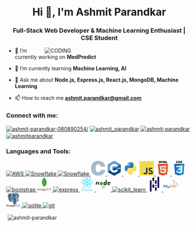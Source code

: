 <h1 align="center">Hi 👋, I'm Ashmit Parandkar</h1>
<h3 align="center">Full-Stack Web Developer & Machine Learning Enthusiast | CSE Student</h3>
<img align="right" alt="CODING" width="400" src="https://miro.medium.com/v2/resize:fit:640/format:webp/1*xNQKHj5vR7w9AcY_bDKYYw.gif">

- 🔭 I’m currently working on **MedPredict**

- 🌱 I’m currently learning **Machine Learning, AI**

- 💬 Ask me about **Node.js, Express.js, React.js, MongoDB, Machine Learning**

- 📫 How to reach me **ashmit.parandkar@gmail.com**

<h3 align="left">Connect with me:</h3>
<p align="left">
<a href="https://linkedin.com/in/ashmit-parandkar-080890254/" target="blank"><img align="center" src="https://raw.githubusercontent.com/rahuldkjain/github-profile-readme-generator/master/src/images/icons/Social/linked-in-alt.svg" alt="ashmit-parandkar-080890254/" height="30" width="40" /></a>
<a href="https://www.hackerrank.com/ashmit_parandkar" target="blank"><img align="center" src="https://raw.githubusercontent.com/rahuldkjain/github-profile-readme-generator/master/src/images/icons/Social/hackerrank.svg" alt="ashmit_parandkar" height="30" width="40" /></a>
<a href="https://www.leetcode.com/ashmit-parandkar" target="blank"><img align="center" src="https://raw.githubusercontent.com/rahuldkjain/github-profile-readme-generator/master/src/images/icons/Social/leet-code.svg" alt="ashmit-parandkar" height="30" width="40" /></a>
<a href="https://auth.geeksforgeeks.org/user/ashmitparandkar" target="blank"><img align="center" src="https://raw.githubusercontent.com/rahuldkjain/github-profile-readme-generator/master/src/images/icons/Social/geeks-for-geeks.svg" alt="ashmitparandkar" height="30" width="40" /></a>
</p>

<h3 align="left">Languages and Tools:</h3>
<p align="left">

<a href="https://www.pngall.com/wp-content/uploads/13/AWS-Logo-PNG-File.png" target="_blank" rel="noreferrer"> 
  <img src="https://www.pngall.com/wp-content/uploads/13/AWS-Logo-PNG-File.png" alt="AWS" width="40" height="40"/> 
</a> 
<a href="https://registry.npmmirror.com/@lobehub/icons-static-png/1.63.0/files/dark/snowflake-color.png" target="_blank" rel="noreferrer"> 
  <img src="https://registry.npmmirror.com/@lobehub/icons-static-png/1.63.0/files/dark/snowflake-color.png" alt="Snowflake" width="40" height="40"/> 
</a> 
<a href="https://deinfo.uepg.br/~alunoso/2020/SO/apacheSpark/imagem/apacheSparkLogoBranco.png" target="_blank" rel="noreferrer"> 
  <img src="https://deinfo.uepg.br/~alunoso/2020/SO/apacheSpark/imagem/apacheSparkLogoBranco.png" alt="Snowflake" width="40" height="40"/> 
</a> 
<a href="https://www.cprogramming.com/" target="_blank" rel="noreferrer"> 
  <img src="https://raw.githubusercontent.com/devicons/devicon/master/icons/c/c-original.svg" alt="c" width="40" height="40"/> 
</a> 
<a href="https://www.w3schools.com/cpp/" target="_blank" rel="noreferrer"> 
  <img src="https://raw.githubusercontent.com/devicons/devicon/master/icons/cplusplus/cplusplus-original.svg" alt="cplusplus" width="40" height="40"/> 
</a> 
<a href="https://www.python.org" target="_blank" rel="noreferrer"> 
  <img src="https://raw.githubusercontent.com/devicons/devicon/master/icons/python/python-original.svg" alt="python" width="40" height="40"/> 
</a> 
<a href="https://developer.mozilla.org/en-US/docs/Web/JavaScript" target="_blank" rel="noreferrer"> 
  <img src="https://raw.githubusercontent.com/devicons/devicon/master/icons/javascript/javascript-original.svg" alt="javascript" width="40" height="40"/> 
</a> 
<a href="https://www.w3.org/html/" target="_blank" rel="noreferrer"> 
  <img src="https://raw.githubusercontent.com/devicons/devicon/master/icons/html5/html5-original-wordmark.svg" alt="html5" width="40" height="40"/> 
</a> 
<a href="https://www.w3schools.com/css/" target="_blank" rel="noreferrer"> 
  <img src="https://raw.githubusercontent.com/devicons/devicon/master/icons/css3/css3-original-wordmark.svg" alt="css3" width="40" height="40"/> 
</a> 
<a href="https://getbootstrap.com" target="_blank" rel="noreferrer"> 
  <img src="https://upload.wikimedia.org/wikipedia/commons/thumb/b/b2/Bootstrap_logo.svg/512px-Bootstrap_logo.svg.png?20210507000024" alt="bootstrap" width="45" height="40"/> 
</a> 
<a href="https://www.mongodb.com/" target="_blank" rel="noreferrer"> 
  <img src="https://raw.githubusercontent.com/devicons/devicon/master/icons/mongodb/mongodb-original-wordmark.svg" alt="mongodb" width="40" height="40"/> 
</a> 
<a href="https://expressjs.com" target="_blank" rel="noreferrer"> 
  <img src="https://ajeetchaulagain.com/static/7cb4af597964b0911fe71cb2f8148d64/8d565/express-js.webp" alt="express" width="40" height="40"/> 
</a> 
<a href="https://reactjs.org/" target="_blank" rel="noreferrer"> 
  <img src="https://raw.githubusercontent.com/devicons/devicon/master/icons/react/react-original-wordmark.svg" alt="react" width="40" height="40"/> 
</a> 
<a href="https://nodejs.org" target="_blank" rel="noreferrer"> 
  <img src="https://raw.githubusercontent.com/devicons/devicon/master/icons/nodejs/nodejs-original-wordmark.svg" alt="nodejs" width="40" height="40"/> 
</a> 
<a href="https://scikit-learn.org/" target="_blank" rel="noreferrer"> 
  <img src="https://upload.wikimedia.org/wikipedia/commons/0/05/Scikit_learn_logo_small.svg" alt="scikit_learn" width="40" height="40"/> 
</a> 
<a href="https://pandas.pydata.org/" target="_blank" rel="noreferrer"> 
  <img src="https://raw.githubusercontent.com/devicons/devicon/2ae2a900d2f041da66e950e4d48052658d850630/icons/pandas/pandas-original.svg" alt="pandas" width="40" height="40"/> 
</a>
<a href="https://www.mysql.com/" target="_blank" rel="noreferrer"> 
  <img src="https://raw.githubusercontent.com/devicons/devicon/master/icons/mysql/mysql-original-wordmark.svg" alt="mysql" width="40" height="40"/> 
</a> 
<a href="https://www.postgresql.org" target="_blank" rel="noreferrer"> 
  <img src="https://raw.githubusercontent.com/devicons/devicon/master/icons/postgresql/postgresql-original-wordmark.svg" alt="postgresql" width="40" height="40"/> 
</a> 
<a href="https://www.sqlite.org/" target="_blank" rel="noreferrer"> 
  <img src="https://www.vectorlogo.zone/logos/sqlite/sqlite-icon.svg" alt="sqlite" width="40" height="40"/> 
</a> 
<a href="https://git-scm.com/" target="_blank" rel="noreferrer"> 
  <img src="https://www.vectorlogo.zone/logos/git-scm/git-scm-icon.svg" alt="git" width="40" height="40"/> 
</a> 

</p>

<p>&nbsp;<img align="center" src="https://github-readme-stats.vercel.app/api?username=ashmit-parandkar&show_icons=true&locale=en" alt="ashmit-parandkar" /></p>
